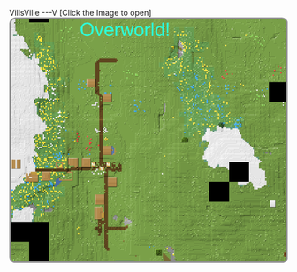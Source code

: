 VillsVille ---V
\[Click the Image to open\]
[![villsville](../../assets/ov_inc_rnd.png)](https://miqumi.github.io/map/notMyWorld/Overworld)
